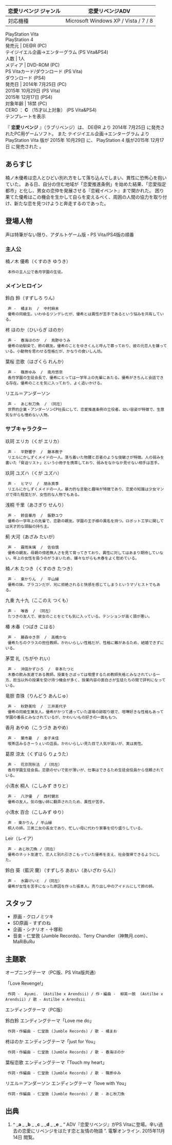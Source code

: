 恋愛リベンジ  ジャンル  |  恋愛リベンジADV   
---|---  
対応機種  |  Microsoft Windows XP  /  Vista  /  7  /  8    
PlayStation Vita  
PlayStation 4  
発売元  |  DE@R (PC)   
テイジイエル企画→エンターグラム  (PS Vita&PS4)  
人数  |  1人   
メディア  |  DVD-ROM (PC)   
PS Vitaカード/ダウンロード (PS Vita)  
ダウンロード (PS4)  
発売日  |  2014年  7月25日  (PC)   
2015年  10月29日  (PS Vita)  
2015年  12月17日  (PS4)  
対象年齢  |  18禁 (PC)   
CERO  ：  **C** （15才以上対象）  (PS Vita&PS4)  
テンプレートを表示  
  
『 **恋愛リベンジ** 』（ラブリベンジ）は、  DE@R  より  2014年  7月25日  に発売されたPC用ゲームソフト。 また
テイジイエル企画→エンターグラム  より  PlayStation Vita  版が  2015年  10月29日  に、  PlayStation 4
版が2015年  12月17日  に発売された    。

##  あらすじ  

楠ノ木優希は恋人とひどい別れ方をして落ち込んでしまい、異性に恐怖心を抱いていた。
ある日、自分の住む地域が「恋愛推進条例」を始めた結果、「恋愛指定都市」と化し、男女の恋仲を発展させる『恋戦イベント』まで開かれた。
困り果てた優希はこの機会を生かして自らを変えるべく、周囲の人間の協力を取り付け、新たな恋を見つけようと奔走するのであった。

##  登場人物  

声は特筆がない限り、アダルトゲーム版・PS Vita/PS4版の順番

###  主人公  

楠ノ木 優希（くすのき ゆうき）

     本作の主人公で香月学園の生徒。 

###  メインヒロイン  

鈴白 鈴（すずしろ りん）

     声 -  橘まお  /  中村麻未   
     優希の同級生。いわゆるツンデレだが、優希とは異性が苦手であるという悩みを共有している。 
柊 ほのか（ひいらぎ ほのか）

     声 -  春海ほのか  /  鳥野ゆうみ   
     優希の幼馴染で、鈴の親友。優希のことをゆきくんと呼んで慕っており、彼の元恋人を嫌っている。小動物を思わせる性格だが、かなりの食いしん坊。 
葉桜 恋歌（はざくら れんか）

     声 -  篠原ゆみ  /  南月悠奈   
     香月学園の生徒会長で、優希にとっては一学年上の先輩にあたる。優希がきちんと会話できる存在。優希のことを気に入っており、よく追いかける。 
リエル＝アンダーソン

     声 -  あじ秋刀魚  / （同左）   
     世界的企業・アンダーソンCP社長にして、恋愛推進条例の立役者。幼い容姿が特徴で、生意気ながらも憎めない人物。 

###  サブキャラクター  

玖珂 エリカ（くが エリカ）

     声 -  平野響子  /  藤本教子 
     リエルにかしずくメイドの一人。落ち着いた物腰と忍者のような俊敏さが特徴。人の弱みを書いた「脅迫リスト」という小冊子を携帯しており、弱みをなかなか見せない相手は苦手。 
玖珂 ユズハ（くが ユズハ）

     声 -  ヒマリ  /  朋永真季 
     リエルにかしずくメイドの一人。暴力的な言動と趣味が特徴であり、恋愛の知識は少女マンガで得た程度だが、女性的な人物でもある。 
浅桐 千里（あさぎり せんり）

     声 -  鈴音華月  /  飯野ユウ 
     優希の一学年上の先輩で、恋歌の親友。学園の王子様の異名を持つ。ロボット工学に関しては天才的な頭脳の持ち主。 
薊 大河（あざみ たいが）

     声 -  霧雨朱璃  /  佐伯慎 
     優希の親友。母親の傍若無人さを見て育ってきており、異性に対してはあまり期待していない。年上の女性を扱うのがうまいため、嫌々ながらも木春をよく慰めている。 
楠ノ木 たつき（くすのき たつき）

     声 -  東かりん  /  平山縁 
     優希の妹。ブラコンだが、兄に拒絶されると快感を感じてしまうというマゾヒストでもある。 
九重 九十九（ここのえ つくも）

     声 -  唯香  / （同左） 
     たつきの友人で、彼女のことをとても気に入っている。テンションが高く頭が悪い。 
椿 木春（つばき こはる）

     声 -  藤森ゆき奈  /  高橋かな 
     優希たちのクラスの担任教師。かわいらしい性格だが、性格に難があるため、結婚できずにいる。 
茅萱 礼（ちがや れい）

     声 -  沖田かずひろ  /  幸本たつと 
     木春の飲み友達である教師。授業をさぼっては喫煙するため教師失格とみなされている一方、担当以外の授業を受け持つ機会が多く、授業内容の面白さが生徒たちの間で評判になっている。 
竜胆 杏珠（りんどう あんじゅ）

     声 -  秋野美玲  /  三井美代子 
     優希の同級生兼友人。優希がかつて通っていた道場の跡取り娘で、喧嘩好きな性格もあって学園の番長とみなされているが、かわいいもの好きの一面ももつ。 
香月 あやめ（こうづき あやめ）

     声 -  葉市憂  /  金子未佳 
     喫茶店みるきーうぇいの店長。かわいらしい見た目で人気が高いが、実は男性。 
葛原 涼太（くずはら りょうた）

     声 -  花京院秋法  /（同左） 
     香月学園生徒会長。恋歌のせいで影が薄いが、仕事はできるため生徒会役員から信頼されている。 
小清水 桐人（こしみず きりと）

     声 -  八汐優  /  西村健志 
     優希の友人。気の強い姉に翻弄されたため、異性が苦手。 
小清水 百合（こしみず ゆり）

     声 - 東かりん / 平山縁 
     桐人の姉。三男二女の長女であり、忙しい母に代わり家事を切り盛りしている。 
Leir（レイア）

     声 - あじ秋刀魚 /（同左） 
     優希のネット友達で、恋人と別れ引きこもっていた優希を支え、社会復帰できるようにした。 
鈴白 葵（藍沢 蘭）（すずしろ あおい（あいざわ らん））

     声 -  水霧けいと  /（同左） 
     優希が女性を苦手になった原因を作った張本人。売り出し中のアイドルにして鈴の姉。 

##  スタッフ  

  * 原画 - クロノミツキ 
  * SD原画 - すずのね 
  * 企画・シナリオ - 十塚和 
  * 音楽 -  仁堂敦  (Jumble Records)、Terry Chandler（神無月.com）、MaRiBuRu 

##  主題歌  

オープニングテーマ（PC版、PS Vita版共通）

    

「Love Revenge!」

     作詞 -  Ayumi.  (Astilbe x Arendsii) / 作・編曲 -  柳英一朗  (Astilbe x Arendsii) / 歌 - Astilbe x Arendsii 

エンディングテーマ（PC版）

    

鈴白鈴 エンディングテーマ「Love me do」

     作詞・作編曲 - 仁堂敦 (Jumble Records) / 歌 - 橘まお 
柊ほのか エンディングテーマ「just for You」

     作詞・作編曲 - 仁堂敦 (Jumble Records) / 歌 - 春海ほのか 
葉桜恋歌 エンディングテーマ「Touch my heart」

     作詞・作編曲 - 仁堂敦 (Jumble Records) / 歌 - 篠原ゆみ 
リエル＝アンダーソン エンディングテーマ「love with You」

     作詞・作編曲 - 仁堂敦 (Jumble Records) / 歌 - あじ秋刀魚 

##  出典  

  1. ^  _**a** _ _**b** _ _**c** _ _**d** _ _**e** _ “  ADV『恋愛リベンジ』がPS Vitaに登場。辛い過去の恋愛にリベンジをはたす恋と友情の物語  ”. 電撃オンライン.  2015年11月14日  閲覧。 

